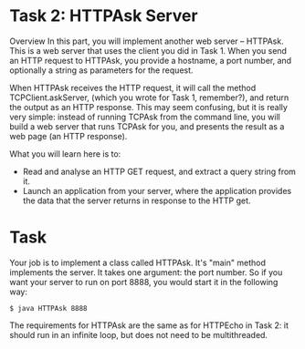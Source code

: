 # Task 2: HTTPAsk Server

Overview
In this part, you will implement another web server – HTTPAsk. This is a web server that uses the client you did in Task 1. When you send an HTTP request to HTTPAsk, you provide a hostname, a port number, and optionally a string as parameters for the request.

When HTTPAsk receives the HTTP request, it will call the method TCPClient.askServer, (which you wrote for Task 1, remember?), and return the output as an HTTP response. This may seem confusing, but it is really very simple: instead of running TCPAsk from the command line, you will build a web server that runs TCPAsk for you, and presents the result as a web page (an HTTP response).

What you will learn here is to:

- Read and analyse an HTTP GET request, and extract a query string from it. 
- Launch an application from your server, where the application provides the data that the server returns in response to the HTTP get. 

# Task
Your job is to implement a class called HTTPAsk. It's "main" method implements the server. It takes one argument: the port number. So if you want your server to run on port 8888, you would start it in the following way:
```
$ java HTTPAsk 8888
```
The requirements for HTTPAsk are the same as for HTTPEcho in Task 2: it should run in an infinite loop, but does not need to be multithreaded.     
